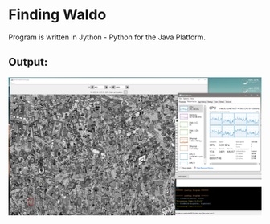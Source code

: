 # Finding Waldo
Program is written in Jython - Python for the Java Platform.

## Output:
![Output](result.png)
